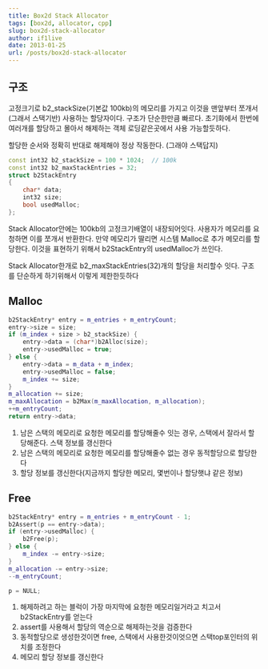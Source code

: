 ```yaml
---
title: Box2d Stack Allocator
tags: [box2d, allocator, cpp]
slug: box2d-stack-allocator
author: if1live
date: 2013-01-25
url: /posts/box2d-stack-allocator
---
```


## 구조 
고정크기로 b2_stackSize(기본값 100kb)의 메모리를 가지고 이것을 맨앞부터 쪼개서(그래서 스택기반) 사용하는 할당자이다. 구조가 단순한만큼 빠르다. 초기화에서 한번에 여러개를 할당하고 몰아서 해제하는 객체 로딩같은곳에서 사용 가능할듯하다.

할당한 순서와 정확히 반대로 해제해야 정상 작동한다. (그래야 스택답지)

```cpp
const int32 b2_stackSize = 100 * 1024;	// 100k
const int32 b2_maxStackEntries = 32;
struct b2StackEntry
{
	char* data;
	int32 size;
	bool usedMalloc;
};
```
Stack Allocator안에는 100kb의 고정크기배열이 내장되어잇다. 사용자가 메모리를 요청하면 이를 쪼개서 반환한다. 만약 메모리가 딸리면
시스템 Malloc로 추가 메모리를 할당한다. 이것을 표현하기 위해서 b2StackEntry의 usedMalloc가 쓰인다.

Stack Allocator한개로 b2_maxStackEntries(32)개의 할당을 처리할수 잇다. 구조를 단순하게 하기위해서 이렇게 제한한듯하다

## Malloc
```cpp
b2StackEntry* entry = m_entries + m_entryCount;
entry->size = size;
if (m_index + size > b2_stackSize) {
	entry->data = (char*)b2Alloc(size);
	entry->usedMalloc = true;
} else {
	entry->data = m_data + m_index;
	entry->usedMalloc = false;
	m_index += size;
}
m_allocation += size;
m_maxAllocation = b2Max(m_maxAllocation, m_allocation);
++m_entryCount;
return entry->data;
```

1. 남은 스택의 메모리로 요청한 메모리를 할당해줄수 잇는 경우, 스택에서 잘라서 할당해준다. 스택 정보를 갱신한다
2. 남은 스택의 메모리로 요청한 메모리를 할당해줄수 없는 경우 동적할당으로 할당한다
3. 할당 정보를 갱신한다(지금까지 할당한 메모리, 몇번이나 할당햇냐 같은 정보)

## Free 
```cpp
b2StackEntry* entry = m_entries + m_entryCount - 1;
b2Assert(p == entry->data);
if (entry->usedMalloc) {
	b2Free(p);
} else {
	m_index -= entry->size;
}
m_allocation -= entry->size;
--m_entryCount;

p = NULL;
```

1. 해제하려고 하는 블럭이 가장 마지막에 요청한 메모리일거라고 치고서 b2StackEntry를 얻는다
2. assert를 사용해서 할당의 역순으로 해제하는것을 검증한다
3. 동적할당으로 생성한것이면 free, 스택에서 사용한것이엇으면 스택top포인터의 위치를 조정한다
4. 메모리 할당 정보를 갱신한다
